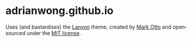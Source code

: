 # adrianwong.github.io

Uses (and bastardises) the [Lanyon](https://github.com/poole/lanyon) theme, created by [Mark Otto](https://github.com/mdo) and open-sourced under the [MIT license](LICENSE.md).
